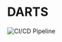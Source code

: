 # DARTS
![CI/CD Pipeline](https://github.com/snellejelle99/DARTS/workflows/CI/CD%20Pipeline/badge.svg)
